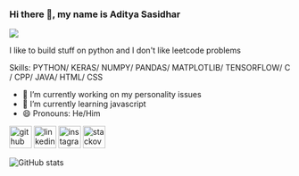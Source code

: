 ### Hi there 👋, my name is Aditya Sasidhar
![](https://www.pinterest.com/ideas/brawl-stars-background/928887998372/)

I like to build stuff on python and I don't like leetcode problems

Skills: PYTHON/ KERAS/ NUMPY/ PANDAS/ MATPLOTLIB/ TENSORFLOW/ C / CPP/ JAVA/ HTML/ CSS

- 🔭 I’m currently working on my personality issues 
- 🌱 I’m currently learning javascript 
- 😄 Pronouns: He/Him 


[<img src='https://cdn.jsdelivr.net/npm/simple-icons@3.0.1/icons/github.svg' alt='github' height='40'>](https://github.com/adityasasidhar)  [<img src='https://cdn.jsdelivr.net/npm/simple-icons@3.0.1/icons/linkedin.svg' alt='linkedin' height='40'>](https://www.linkedin.com/in/www.linkedin.com/in/aditya-sasidhar-2399bb27a/)  [<img src='https://cdn.jsdelivr.net/npm/simple-icons@3.0.1/icons/instagram.svg' alt='instagram' height='40'>](https://www.instagram.com/aditya_sasidhar/)  [<img src='https://cdn.jsdelivr.net/npm/simple-icons@3.0.1/icons/stackoverflow.svg' alt='stackoverflow' height='40'>](https://stackoverflow.com/users/27242689)  

![GitHub stats](https://github-readme-stats.vercel.app/api?username=adityasasidhar&show_icons=true)  


<!---
adityasasidhar/adityasasidhar is a ✨ special ✨ repository because its `README.md` (this file) appears on your GitHub profile.
You can click the Preview link to take a look at your changes.
--->
